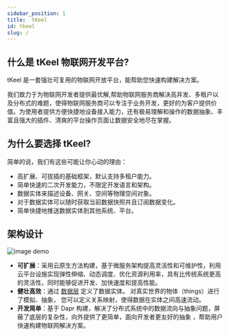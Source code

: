 ```yaml
---
sidebar_position: 1
title:  tKeel
id: tkeel
slug: /
---
```


## 什么是 tKeel 物联网开发平台?

tKeel 是一套强壮可复用的物联网开放平台，能帮助您快速构建解决方案。

我们致力于为物联网开发者提供最优解,帮助物联网服务商解决高并发、多租户以及分布式的难题，使得物联网服务商可以专注于业务开发，更好的为客户提供价值。为使用者提供方便快捷地设备接入能力，还有极易理解和操作的数据抽象、丰富且强大的插件、清爽的平台操作页面让数据安全地尽在掌握。

## 为什么要选择 tKeel?

简单的说，我们有这些可能让你心动的理由：

 * 高扩展、可拔插的基础框架，默认支持多租户能力。
 * 简单快速的二次开发能力，不限定开发语言和架构。
 * 数据实体来描述设备、网关、空间等物理空间对象。
 * 对于数据实体可以随时获取当前数据快照并且订阅数据变化。
 * 简单快捷地推送数据实体到其他系统、平台。

## 架构设计

 ![image demo](/images/docs/system.png)

* **可扩展**：采用云原生方法构建，基于微服务架构提高灵活性和可维护性，利用云平台设施实现弹性伸缩、动态调度、优化资源利用率，具有比传统系统更高的灵活性，同时能够促进开发、加快速度和提高性能。
* **健壮高效**：通过 [数据层](./core.md) 定义了数据实体。 对真实世界的物体（things）进行了模拟、抽象， 您可以定义关系映射，使得数据在实体之间高速流动。
* **开发简单**：基于 Dapr 构建，解决了分布式系统中的数据流向与抽象问题，屏蔽了底层的复杂性，向外提供了更简单，面向开发者更友好的抽象 ，帮助用户快速构建物联网解决方案。
